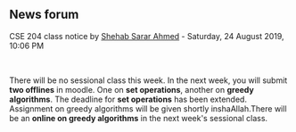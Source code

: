 <h2>News forum</h2><a href="https://moodle.cse.buet.ac.bd/user/view.php?id=1765&course=429"></a>
CSE 204 class notice
by <a href="https://moodle.cse.buet.ac.bd/user/view.php?id=1765&course=429">Shehab Sarar Ahmed</a> - Saturday, 24 August 2019, 10:06 PM


 

There will be no sessional class this week. In the next week, you will submit <b>two offlines</b> in moodle. One on <b>set operations</b>, another on <b>greedy algorithms</b>. The deadline for <b>set operations</b> has been extended. Assignment on greedy algorithms will be given shortly inshaAllah.There will be an <b>online on greedy algorithms</b> in the next week's sessional class.






